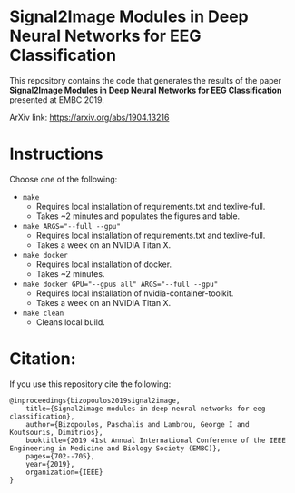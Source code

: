 # Signal2Image Modules in Deep Neural Networks for EEG Classification
This repository contains the code that generates the results of the paper **Signal2Image Modules in Deep Neural Networks for EEG Classification** presented at EMBC 2019.

ArXiv link: <https://arxiv.org/abs/1904.13216>

# Instructions
Choose one of the following:
- `make`
	- Requires local installation of requirements.txt and texlive-full.
	- Takes ~2 minutes and populates the figures and table.
- `make ARGS="--full --gpu"`
	- Requires local installation of requirements.txt and texlive-full.
	- Takes a week on an NVIDIA Titan X.
- `make docker`
	- Requires local installation of docker.
	- Takes ~2 minutes.
- `make docker GPU="--gpus all" ARGS="--full --gpu"`
	- Requires local installation of nvidia-container-toolkit.
	- Takes a week on an NVIDIA Titan X.
- `make clean`
	- Cleans local build.

# Citation:
If you use this repository cite the following:
```
@inproceedings{bizopoulos2019signal2image,
	title={Signal2image modules in deep neural networks for eeg classification},
	author={Bizopoulos, Paschalis and Lambrou, George I and Koutsouris, Dimitrios},
	booktitle={2019 41st Annual International Conference of the IEEE Engineering in Medicine and Biology Society (EMBC)},
	pages={702--705},
	year={2019},
	organization={IEEE}
}
```
